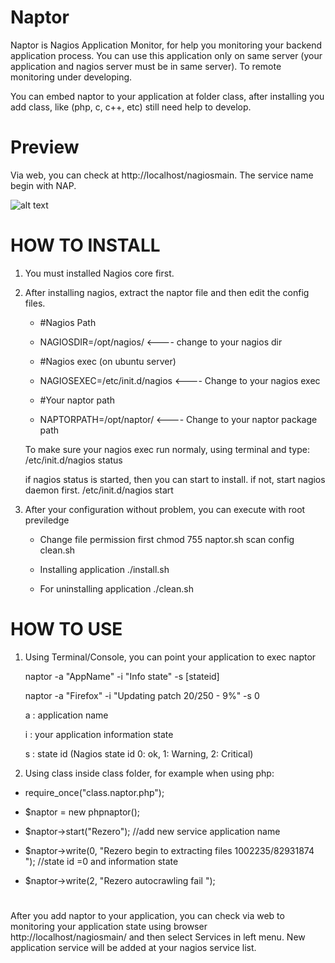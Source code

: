 # Naptor
Naptor is Nagios Application Monitor, for help you monitoring your backend application process. You can use this application only on same server (your application and nagios server must be in same server). To remote monitoring under developing.

You can embed naptor to your application at folder class, after installing you add class, like (php, c, c++, etc) still need help to develop.

#
# Preview
Via web, you can check at http://localhost/nagiosmain. The service name begin with NAP. 

![alt text](http://belajarc.com/apps/nap.png)


#
# HOW TO INSTALL

1. You must installed Nagios core first.
2. After installing nagios, extract the naptor file and then edit the config files. 

   - #Nagios Path
   - NAGIOSDIR=/opt/nagios/                  <---- change to your nagios dir

   - #Nagios exec (on ubuntu server)
   - NAGIOSEXEC=/etc/init.d/nagios           <---- Change to your nagios exec
   
   - #Your naptor path
   - NAPTORPATH=/opt/naptor/                 <---- Change to your naptor package path
   
   To make sure your nagios exec run normaly, using terminal and type:
   /etc/init.d/nagios status

   if nagios status is started, then you can start to install.
   if not, start nagios daemon first.
   /etc/init.d/nagios start

3. After your configuration without problem, you can execute with root previledge 
   - Change file permission first
   chmod 755 naptor.sh scan config clean.sh
   - Installing application
   ./install.sh

   - For uninstalling application
   ./clean.sh
 
#
# HOW TO USE
1. Using Terminal/Console, you can point your application to exec naptor

   naptor -a "AppName" -i "Info state" -s [stateid]
   
   naptor -a "Firefox" -i "Updating patch 20/250 - 9%" -s 0
   
   a : application name
   
   i : your application information state
   
   s : state id (Nagios state id 0: ok, 1: Warning, 2: Critical)
   


2. Using class inside class folder, for example when using php:

- require_once("class.naptor.php");


- $naptor = new phpnaptor();

- $naptor->start("Rezero"); //add new service application name

- $naptor->write(0, "Rezero begin to extracting files 1002235/82931874 ");  //state id =0 and information state



- $naptor->write(2, "Rezero autocrawling fail "); 


#


 After you add naptor to your application, you can check via web to monitoring your application state using browser  http://localhost/nagiosmain/  and then select Services in left menu.  New application service will be added at your nagios service list.


   
   
